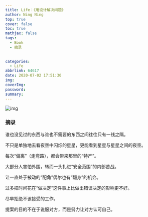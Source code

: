 ```yaml
---
title: Life：《用设计解决问题》
author: Ning Ning
top: true
cover: false
toc: true
mathjax: false
tags:
  - Book
  - 摘录
  
  
categories:
  - Life
abbrlink: 64617
date: 2020-07-02 17:51:30
img:
coverImg:
password:
summary:
---
```

![img](https://cdn.jsdelivr.net/gh/CoreyTao/photo2/用设计解决问题.jpg)
### 摘录

谁也没见过的东西与谁也不需要的东西之间往往只有一线之隔。

不只是单独地去看夜空中闪烁的星星，更能看到星星与星星之间的夜空。

每次“偏离”（走弯路），都会带来那里的“特产”。

大部分人害怕外围，转而一头扎进“安全范围”的内部苦战。

让一直处于被动的“配角”偶尔也有“翻身”的机会。

过多把时间花在“做决定”这件事上比做出错误决定的影响更不好。

尽早拒绝不该接受的工作。

提案的目的不在于说服对方，而是努力让对方认可自己。


